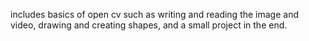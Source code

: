 includes basics of open cv such as writing and reading the image and video, drawing and creating shapes, and a small project in the end.
